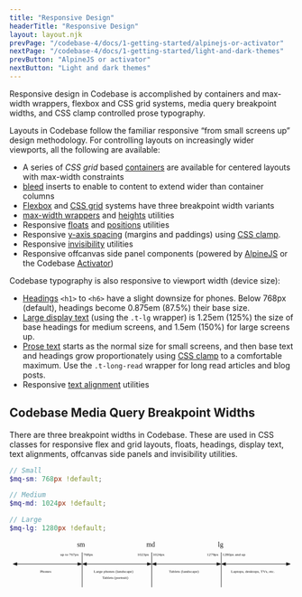 ```yaml
---
title: "Responsive Design"
headerTitle: "Responsive Design"
layout: layout.njk
prevPage: "/codebase-4/docs/1-getting-started/alpinejs-or-activator"
nextPage: "/codebase-4/docs/1-getting-started/light-and-dark-themes"
prevButton: "AlpineJS or activator"
nextButton: "Light and dark themes"
---
```


<p class="t-lg t-thin">Responsive design in Codebase is accomplished by containers and max-width wrappers, flexbox and CSS grid systems, media query breakpoint widths, and CSS clamp controlled prose typography.</p>

Layouts in Codebase follow the familiar responsive “from small screens up” design methodology. For controlling layouts on increasingly wider viewports, all the following are available:

* A series of _CSS grid_ based [containers](/codebase-4/docs/3-responsive-layouts/containers) are available for centered layouts with max-width constraints
* [bleed](/codebase-4/docs/3-responsive-layouts/bleeds) inserts to enable to content to extend wider than container columns
* [Flexbox](/codebase-4/docs/3-responsive-layouts/flex) and [CSS grid](/codebase-4/docs/3-responsive-layouts/grid) systems have three breakpoint width variants
* [max-width wrappers](/codebase-4/docs/4-layout-utilities/dimensions/#max-width-wrappers) and [heights](/codebase-4/docs/4-layout-utilities/dimensions/#heights) utilities
* Responsive [floats](/codebase-4/docs/4-layout-utilities/floats) and [positions](/codebase-4/docs/4-layout-utilities/positions) utilities
* Responsive [y-axis spacing](/codebase-4/docs/6-decoration-utilities/spacing#responsive-y-axis-spacing) (margins and paddings) using [CSS clamp](https://chipcullen.com/css-min-max-clamp-functions/).
* Responsive [invisibility](/codebase-4/docs/4-layout-utilities/invisibility) utilities
* Responsive offcanvas side panel components (powered by [AlpineJS](/codebase-4/docs/8-alpinejs-components/alpinejs-offcanvas) or the Codebase [Activator](/codebase-4/docs/9-activator-components/activator-offcanvas))

Codebase typography is also responsive to viewport width (device size):

* [Headings](/codebase-4/docs/2-codebase-basics/headings) `<h1>` to `<h6>` have a slight downsize for phones. Below 768px (default), headings become 0.875em (87.5%) their base size.
* [Large display text](/codebase-4/docs/5-typographic-utilities/large-display-text) (using the `.t-lg` wrapper) is 1.25em (125%) the size of base headings for medium screens, and 1.5em (150%) for large screens up.
* [Prose text](/codebase-4/docs/5-typographic-utilities/long-read-text) starts as the normal size for small screens, and then base text and headings grow proportionately using [CSS clamp](https://css-tricks.com/linearly-scale-font-size-with-css-clamp-based-on-the-viewport/) to a comfortable maximum. Use the `.t-long-read` wrapper for long read articles and blog posts.
* Responsive [text alignment](/codebase-4/docs/5-typographic-utilities/text-alignment) utilities

## Codebase Media Query Breakpoint Widths

There are three breakpoint widths in Codebase. These are used in CSS classes for responsive flex and grid layouts, floats, headings, display text, text alignments, offcanvas side panels and invisibility utilities.

```scss
// Small
$mq-sm: 768px !default;

// Medium
$mq-md: 1024px !default;

// Large
$mq-lg: 1280px !default;
```

<div class="container-grid-full-bleed my-6">
<div class="container-grid container-grid-lg">
<svg xmlns="http://www.w3.org/2000/svg" width="1176" height="194" viewBox="0 0 588 97"><text transform="translate(150 12)"><tspan x="-10.117" y="1" font-family="Arial-BoldMT" font-size="14" fill="currentColor">sm</tspan></text><path d="M150.5 96.5v-72" fill="#FFF"/><path d="M150.5 96.5v-72" stroke="currentColor" fill="none"/><text transform="translate(294 12)"><tspan x="-10.5" y="1" font-family="Arial-BoldMT" font-size="14" fill="currentColor">md</tspan></text><path d="M294.5 96.5v-72" fill="#FFF"/><path d="M294.5 96.5v-72" stroke="currentColor" fill="none"/><text transform="translate(438 12)"><tspan x="-6.221" y="1" font-family="Arial-BoldMT" font-size="14" fill="currentColor">lg</tspan></text><path d="M438.5 96.5v-72" fill="#FFF"/><path d="M438.5 96.5v-72" stroke="currentColor" fill="none"/><text transform="translate(171 29)"><tspan x="-18" y="2" font-family="ArialMT" font-size="8" fill="currentColor">768px</tspan></text><text transform="translate(123.667 29)"><tspan x="-18.479" y="2" font-family="ArialMT" font-size="8" fill="currentColor">up to 767px </tspan></text><text transform="translate(315 29)"><tspan x="-18" y="2" font-family="ArialMT" font-size="8" fill="currentColor">1024px</tspan></text><text transform="translate(273 29)"><tspan x="-8.246" y="2" font-family="ArialMT" font-size="8" fill="currentColor">1023px</tspan></text><text transform="translate(474.667 29)"><tspan x="-33.667" y="2" font-family="ArialMT" font-size="8" fill="currentColor">1280px and up</tspan></text><text transform="translate(417 29)"><tspan x="-8.246" y="2" font-family="ArialMT" font-size="8" fill="currentColor">1279px</tspan></text><g stroke="currentColor"><path d="M15.5 48.5h126" fill="none"/><path d="M15.5 45.5l-8 3 8 3zM141.5 51.5l8-3-8-3z" fill="currentColor"/></g><g stroke="currentColor"><path d="M159.5 48.5h126" fill="none"/><path d="M159.5 45.5l-8 3 8 3zM285.5 51.5l8-3-8-3z" fill="currentColor"/></g><g stroke="currentColor"><path d="M303.5 48.5h126" fill="none"/><path d="M303.5 45.5l-8 3 8 3zM429.5 51.5l8-3-8-3z" fill="currentColor"/></g><g stroke="currentColor"><path d="M447.5 48.5h126" fill="none"/><path d="M447.5 45.5l-8 3 8 3zM573.5 51.5l8-3-8-3z" fill="currentColor"/></g><text transform="translate(78 66)"><tspan x="-14.678" y="1" font-family="ArialMT" font-size="8" fill="currentColor"> Phones</tspan></text><text transform="translate(222 66)"><tspan x="-47.588" y="1" font-family="ArialMT" font-size="8" fill="currentColor"> Large phones (landscape)</tspan></text><text transform="translate(222 78)"><tspan x="-29.938" y="1" font-family="ArialMT" font-size="8" fill="currentColor"> Tablets (portrait)</tspan></text><text transform="translate(366 66)"><tspan x="-35.725" y="1" font-family="ArialMT" font-size="8" fill="currentColor"> Tablets (landscape)</tspan></text><text transform="translate(510 66)"><tspan x="-51.51" y="1" font-family="ArialMT" font-size="8" fill="currentColor"> Laptops, desktops, TVs, etc.</tspan></text></svg>
</div>
</div>